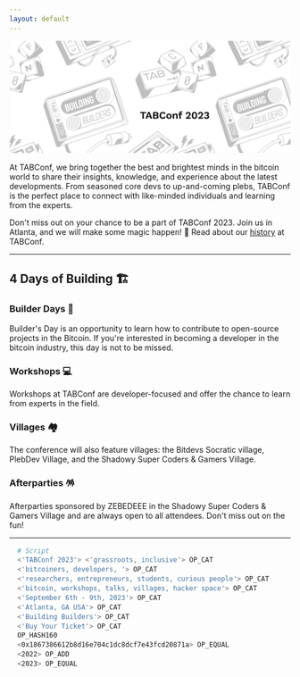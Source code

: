 ```yaml
---
layout: default
---
```


<a><img src="assets/img/hero.png"></a>

At TABConf, we bring together the best and brightest minds in the bitcoin world to share their insights, knowledge, and experience about the latest developments. From seasoned core devs to up-and-coming plebs, TABConf is the perfect place to connect with like-minded individuals and learning from the experts.

Don't miss out on your chance to be a part of TABConf 2023. Join us in Atlanta, and we will make some magic happen! 🤘
Read about our [history](./history.md) at TABConf. 

*** 

## 4 Days of Building 🏗️

### Builder Days 🔨  
  
Builder's Day is an opportunity to learn how to contribute to open-source projects in the Bitcoin. If you're interested in becoming a developer in the bitcoin industry, this day is not to be missed.

### Workshops 💻

  Workshops at TABConf are developer-focused and offer the chance to learn from experts in the field.

### Villages 🏘️

  The conference will also feature villages: the Bitdevs Socratic village, PlebDev Village, and the Shadowy Super Coders & Gamers Village.

### Afterparties 🪅

  Afterparties sponsored by ZEBEDEEE in the Shadowy Super Coders & Gamers Village and are always open to all attendees. Don't miss out on the fun!

*** 

```sh
  # Script
  <'TABConf 2023'> <'grassroots, inclusive'> OP_CAT
  <'bitcoiners, developers, '> OP_CAT
  <'researchers, entrepreneurs, students, curious people'> OP_CAT
  <'bitcoin, workshops, talks, villages, hacker space'> OP_CAT
  <'September 6th - 9th, 2023'> OP_CAT
  <'Atlanta, GA USA'> OP_CAT
  <'Building Builders'> OP_CAT
  <'Buy Your Ticket'> OP_CAT
  OP_HASH160
  <0x1867386612b8d16e704c1dc8dcf7e43fcd20871a> OP_EQUAL
  <2022> OP_ADD
  <2023> OP_EQUAL
```
